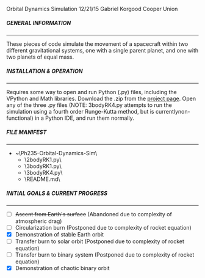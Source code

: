 Orbital Dynamics Simulation
12/21/15
Gabriel Korgood
Cooper Union


##### GENERAL INFORMATION
_________________________

These pieces of code simulate the movement of a spacecraft within two different
gravitational systems, one with a single parent planet, and one with two planets
of equal mass.

##### INSTALLATION & OPERATION
______________________________

Requires some way to open and run Python (.py) files, including the VPython and
Math libraries. Download the .zip from the
[project page](https://github.com/gkorgood/Ph235-Orbital-Dynamics-Sim).
Open any of the three .py files (NOTE: 3bodyRK4.py attempts to run the simulation
using a fourth order Runge-Kutta method, but is currentlynon-functional) in a
Python IDE, and run them normally.

##### FILE MANIFEST
___________________

- ~\Ph235-Orbital-Dynamics-Sim\
  - \2bodyRK1.py\
  - \3bodyRK1.py\
  - \3bodyRK4.py\
  - \README.md\

##### INITIAL GOALS & CURRENT PROGRESS
______________________________________

- [ ] ~~Ascent from Earth's surface~~        (Abandoned due to complexity of atmospheric drag)
- [ ] Circularization burn               (Postponed due to complexity of rocket equation)
- [x] Demonstration of stable Earth orbit
- [ ] Transfer burn to solar orbit           (Postponed due to complexity of rocket equation)
- [ ] Transfer burn to binary system         (Postponed due to complexity of rocket equation)
- [x] Demonstration of chaotic binary orbit
